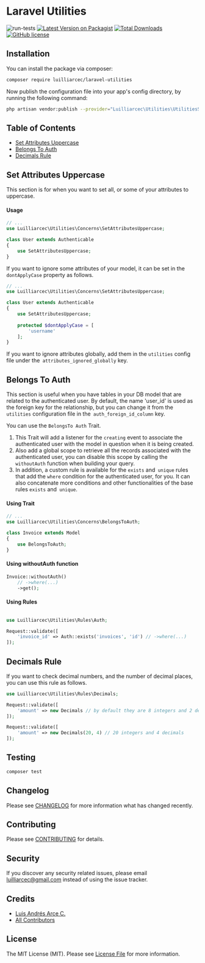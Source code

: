 # Laravel Utilities

![run-tests](https://github.com/luilliarcec/laravel-utilities/workflows/run-tests/badge.svg)
[![Latest Version on Packagist](https://img.shields.io/packagist/v/luilliarcec/laravel-utilities.svg)](https://packagist.org/packages/luilliarcec/laravel-utilities)
[![Total Downloads](https://img.shields.io/packagist/dt/luilliarcec/laravel-utilities)](https://packagist.org/packages/luilliarcec/laravel-utilities)
[![GitHub license](https://img.shields.io/github/license/luilliarcec/laravel-utilities)](https://github.com/luilliarcec/laravel-utilities/blob/develop/LICENSE.md)

## Installation

You can install the package via composer:

```bash
composer require luilliarcec/laravel-utilities
```

Now publish the configuration file into your app's config directory, by running the following command:

```bash
php artisan vendor:publish --provider="Luilliarcec\Utilities\UtilitiesServiceProvider"
```

## Table of Contents

- [Set Attributes Uppercase](#set-attributes-uppercase)
- [Belongs To Auth](#belongs-to-auth)
- [Decimals Rule](#decimals-rule)

## Set Attributes Uppercase

This section is for when you want to set all, or some of your attributes to uppercase.

#### Usage

```php
// ...
use Luilliarcec\Utilities\Concerns\SetAttributesUppercase;

class User extends Authenticable
{
    use SetAttributesUppercase;
}
```

If you want to ignore some attributes of your model, it can be set in the `dontApplyCase` property as follows.

```php
// ...
use Luilliarcec\Utilities\Concerns\SetAttributesUppercase;

class User extends Authenticable
{
    use SetAttributesUppercase;
    
    protected $dontApplyCase = [
        'username'
    ];
}    
```

If you want to ignore attributes globally, add them in the `utilities` config file under
the` attributes_ignored_globally` key.

## Belongs To Auth

This section is useful when you have tables in your DB model that are related to the authenticated user. By default, the
name 'user_id' is used as the foreign key for the relationship, but you can change it from the `utilities` configuration
file in the` auth_foreign_id_column` key.

You can use the `BelongsTo Auth` Trait.

1. This Trait will add a listener for the `creating` event to associate the authenticated user with the model in
   question when it is being created.
2. Also add a global scope to retrieve all the records associated with the authenticated user, you can disable this
   scope by calling the `withoutAuth` function when building your query.
3. In addition, a custom rule is available for the `exists` and` unique` rules that add the `where` condition for the
   authenticated user, for you. It can also concatenate more conditions and other functionalities of the base
   rules `exists` and` unique`.

#### Using Trait

```php
// ...
use Luilliarcec\Utilities\Concerns\BelongsToAuth;

class Invoice extends Model
{
    use BelongsToAuth;
}
```

#### Using withoutAuth function

```php
Invoice::withoutAuth()
    // ->where(...)
    ->get();
```

#### Using Rules

```php

use Luilliarcec\Utilities\Rules\Auth;

Request::validate([
    'invoice_id' => Auth::exists('invoices', 'id') // ->where(...)
]);
```

## Decimals Rule

If you want to check decimal numbers, and the number of decimal places, you can use this rule as follows.

```php
use Luilliarcec\Utilities\Rules\Decimals;

Request::validate([
    'amount' => new Decimals // by default they are 8 integers and 2 decimals
]);

Request::validate([
    'amount' => new Decimals(20, 4) // 20 integers and 4 decimals
]);
```

## Testing

``` bash
composer test
```

## Changelog

Please see [CHANGELOG](CHANGELOG.md) for more information what has changed recently.

## Contributing

Please see [CONTRIBUTING](CONTRIBUTING.md) for details.

## Security

If you discover any security related issues, please email luilliarcec@gmail.com instead of using the issue tracker.

## Credits

- [Luis Andrés Arce C.](https://github.com/luilliarcec)
- [All Contributors](../../contributors)

## License

The MIT License (MIT). Please see [License File](LICENSE.md) for more information.
